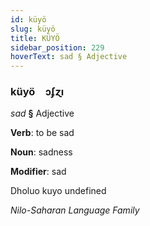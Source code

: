 ```yaml
---
id: küyö
slug: küyö
title: KÜYÖ
sidebar_position: 229
hoverText: sad § Adjective
---
```


### küyö&emsp;<span kind="abugida">ɔʄɀı</span>

*sad* **§** Adjective

**Verb**: to be sad

**Noun**: sadness

**Modifier**: sad

Dholuo kuyo undefined

*Nilo-Saharan Language Family*